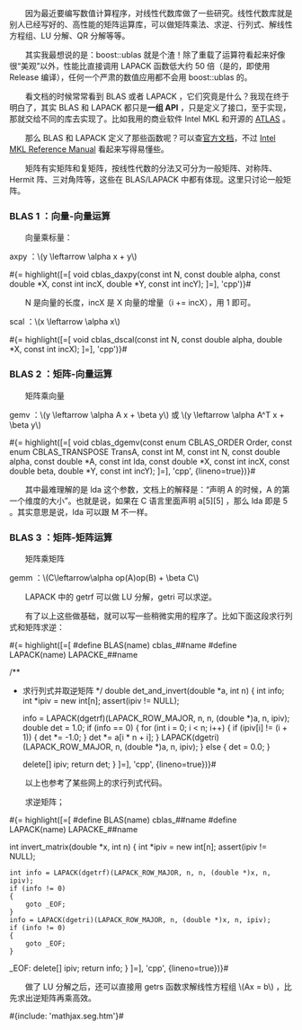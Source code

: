 　　因为最近要编写数值计算程序，对线性代数库做了一些研究。线性代数库就是别人已经写好的、高性能的矩阵运算库，可以做矩阵乘法、求逆、行列式、解线性方程组、LU 分解、QR 分解等等。

　　其实我最想说的是：boost::ublas 就是个渣！除了重载了运算符看起来好像很“美观”以外，性能比直接调用 LAPACK 函数低大约 50 倍（是的，即使用 Release 编译），任何一个严肃的数值应用都不会用 boost::ublas 的。

　　看文档的时候常常看到 BLAS 或者 LAPACK ，它们究竟是什么？我现在终于明白了，其实 BLAS 和 LAPACK 都只是**一组 API** ，只是定义了接口，至于实现，那就交给不同的库去实现了。比如我用的商业软件 Intel MKL 和开源的 [ATLAS](http://math-atlas.sourceforge.net/) 。

　　那么 BLAS 和 LAPACK 定义了那些函数呢？可以查[官方文档](http://www.netlib.org/blas/)，不过 [Intel MKL Reference Manual](http://software.intel.com/sites/products/documentation/hpc/mkl/mklman/index.htm) 看起来写得易懂些。

　　矩阵有实矩阵和复矩阵，按线性代数的分法又可分为一般矩阵、对称阵、Hermit 阵、三对角阵等，这些在 BLAS/LAPACK 中都有体现。这里只讨论一般矩阵。

### BLAS 1 ：向量-向量运算

　　向量乘标量：

axpy ：\\(y \\leftarrow \\alpha x + y\\)

#{= highlight([=[
void cblas_daxpy(const int N, const double alpha, const double *X,
                 const int incX, double *Y, const int incY);
]=], 'cpp')}#

　　N 是向量的长度，incX 是 X 向量的增量（i += incX），用 1 即可。

scal ：\\(x \\leftarrow \\alpha x\\)

#{= highlight([=[
void cblas_dscal(const int N, const double alpha, double *X, const int incX);
]=], 'cpp')}#

### BLAS 2 ：矩阵-向量运算

　　矩阵乘向量

gemv ：\\(y \\leftarrow \\alpha A x + \\beta y\\) 或 \\(y \\leftarrow \\alpha A^T x + \\beta y\\)

#{= highlight([=[
void cblas_dgemv(const enum CBLAS_ORDER Order,
                 const enum CBLAS_TRANSPOSE TransA, const int M, const int N,
                 const double alpha, const double *A, const int lda,
                 const double *X, const int incX, const double beta,
                 double *Y, const int incY);
]=], 'cpp', {lineno=true})}#

　　其中最难理解的是 lda 这个参数，文档上的解释是：“声明 A 的时候，A 的第一个维度的大小”。也就是说，如果在 C 语言里面声明 a[5][5] ，那么 lda 即是 5 。其实意思是说，lda 可以跟 M 不一样。

### BLAS 3 ：矩阵-矩阵运算

　　矩阵乘矩阵

gemm ：\\(C\\leftarrow\\alpha op(A)op(B) + \\beta C\\)

　　LAPACK 中的 getrf 可以做 LU 分解，getri 可以求逆。

　　有了以上这些做基础，就可以写一些稍微实用的程序了。比如下面这段求行列式和矩阵求逆：

#{= highlight([=[
#define BLAS(name) cblas_##name
#define LAPACK(name) LAPACKE_##name

/**
 * 求行列式并取逆矩阵
 */
double det_and_invert(double *a, int n)
{
	int info;
	int *ipiv = new int[n];
	assert(ipiv != NULL);

	info = LAPACK(dgetrf)(LAPACK_ROW_MAJOR, n, n, (double *)a, n, ipiv);
	double det = 1.0;
	if (info == 0)
	{
		for (int i = 0; i < n; i++)
		{
			if (ipiv[i] != (i + 1))
			{
				det *= -1.0;
			}
			det *= a[i * n + i];
		}
		LAPACK(dgetri)(LAPACK_ROW_MAJOR, n, (double *)a, n, ipiv);
	}
	else
	{
		det = 0.0;
	}

	delete[] ipiv;
	return det;
}
]=], 'cpp', {lineno=true})}#

　　以上也参考了某些网上的求行列式代码。

　　求逆矩阵；

#{= highlight([=[
#define BLAS(name) cblas_##name
#define LAPACK(name) LAPACKE_##name

int invert_matrix(double *x, int n)
{
	int *ipiv = new int[n];
	assert(ipiv != NULL);

	int info = LAPACK(dgetrf)(LAPACK_ROW_MAJOR, n, n, (double *)x, n, ipiv);
	if (info != 0)
	{
		goto _EOF;
	}
	info = LAPACK(dgetri)(LAPACK_ROW_MAJOR, n, (double *)x, n, ipiv);
	if (info != 0)
	{
		goto _EOF;
	}

_EOF:
	delete[] ipiv;
	return info;
}
]=], 'cpp', {lineno=true})}#

　　做了 LU 分解之后，还可以直接用 getrs 函数求解线性方程组 \\(Ax = b\\) ，比先求出逆矩阵再乘高效。

#{include: 'mathjax.seg.htm'}#
